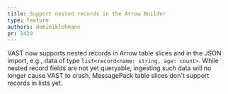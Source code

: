 ```yaml
---
title: Support nested records in the Arrow Builder
type: feature
authors: dominiklohmann
pr: 1429
---
```


VAST now supports nested records in Arrow table slices and in the JSON import,
e.g., data of type `list<record<name: string, age: count>`. While nested record
fields are not yet queryable, ingesting such data will no longer cause VAST to
crash. MessagePack table slices don't support records in lists yet.
